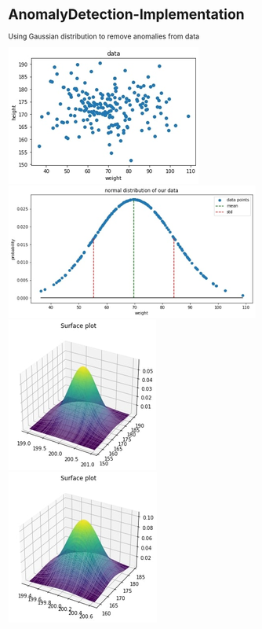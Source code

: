# AnomalyDetection-Implementation
Using Gaussian distribution to remove anomalies from data

![](/tools/data.jpg)
![](/tools/gaus.jpg)
![](/tools/3d1.jpg)
![](/tools/3d2.jpg)
